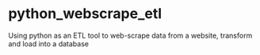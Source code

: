 # python_webscrape_etl
Using python as an ETL tool to web-scrape data from a website, transform and load into a database
